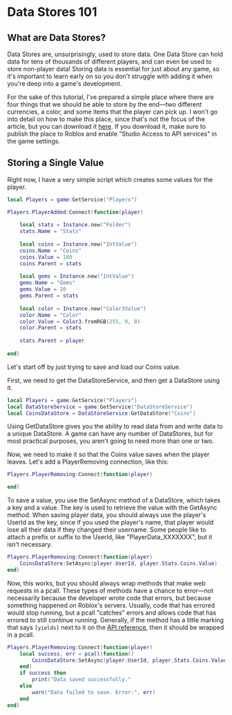 # Data Stores 101
## What are Data Stores?
Data Stores are, unsurprisingly, used to store data. One Data Store can hold data for tens of thousands of different players, and can even be used to store non-player data! Storing data is essential for just about any game, so it's important to learn early on so you don't struggle with adding it when you're deep into a game's development.

For the sake of this tutorial, I've prepared a simple place where there are four things that we should be able to store by the end—two different currencies, a color, and some items that the player can pick up. I won't go into detail on how to make this place, since that's not the focus of the article, but you can download it [here](https://mega.nz/file/lKhSFajA#CdQj8-1WcL0YSN2TpYBKogmuzon-mZCD6XEkbsrUHKI). If you download it, make sure to publish the place to Roblox and enable "Studio Access to API services" in the game settings.
## Storing a Single Value
Right now, I have a very simple script which creates some values for the player.
```lua
local Players = game:GetService("Players")

Players.PlayerAdded:Connect(function(player)
	
	local stats = Instance.new("Folder")
	stats.Name = "Stats"
	
	local coins = Instance.new("IntValue")
	coins.Name = "Coins"
	coins.Value = 100
	coins.Parent = stats
	
	local gems = Instance.new("IntValue")
	gems.Name = "Gems"
	gems.Value = 20
	gems.Parent = stats
	
	local color = Instance.new("Color3Value")
	color.Name = "Color"
	color.Value = Color3.fromRGB(255, 0, 0)
	color.Parent = stats
	
	stats.Parent = player
	
end)
```
Let's start off by just trying to save and load our Coins value.

First, we need to get the DataStoreService, and then get a DataStore using it.
```lua
local Players = game:GetService("Players")
local DataStoreService = game:GetService("DataStoreService")
local CoinsDataStore = DataStoreService:GetDataStore("Coins")
```
Using GetDataStore gives you the ability to read data from and write data to a unique DataStore. A game can have any number of DataStores, but for most practical purposes, you aren't going to need more than one or two.

Now, we need to make it so that the Coins value saves when the player leaves. Let's add a PlayerRemoving connection, like this:
```lua
Players.PlayerRemoving:Connect(function(player)

end)
```
To save a value, you use the SetAsync method of a DataStore, which takes a key and a value. The key is used to retrieve the value with the GetAsync method. When saving player data, you should always use the player's UserId as the key, since if you used the player's name, that player would lose all their data if they changed their username. Some people like to attach a prefix or suffix to the UserId, like "PlayerData_XXXXXXX", but it isn't necessary.
```lua
Players.PlayerRemoving:Connect(function(player)
	CoinsDataStore:SetAsync(player.UserId, player.Stats.Coins.Value)
end)
```
Now, this works, but you should always wrap methods that make web requests in a pcall. These types of methods have a chance to error—not necessarily because the developer wrote code that errors, but because something happened on Roblox's servers. Usually, code that has errored would stop running, but a pcall "catches" errors and allows code that has errored to still continue running. Generally, if the method has a little marking that says `[yields]` next to it on the [API reference](https://developer.roblox.com/en-us/api-reference), then it should be wrapped in a pcall.
```lua
Players.PlayerRemoving:Connect(function(player)
	local success, err = pcall(function()
		CoinsDataStore:SetAsync(player.UserId, player.Stats.Coins.Value)
	end)
	if success then
		print("Data saved successfully."
	else
		warn("Data failed to save. Error:", err)
	end
end)
```
